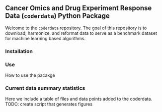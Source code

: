 ## Cancer Omics and Drug Experiment Response Data (`coderdata`) Python Package

Welcome to the `coderdata` repository. The goal of this repository is to download, harmonize, and reformat data to serve as a benchmark dataset for machine learning based algorithms. 

### Installation


### Use

How to use the pacakge

### Current data summary statistics

Here we include a table of files and data points added to the coderdata.
TODO: create script that generates figures
